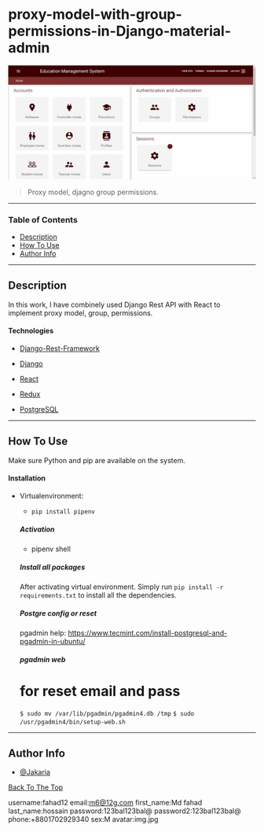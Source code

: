 # proxy-model-with-group-permissions-in-Django-material-admin


![Custom admin lookup](https://github.com/JakariaPUST/proxy-model-with-group-permissions-in-Django-material-admin/blob/main/static/images/custom%20admin.png)

> Proxy model, djagno group permissions.

---

### Table of Contents

- [Description](#description)
- [How To Use](#how-to-use)
- [Author Info](#author-info)

---

## Description

In this work, I have combinely used Django Rest API with React to implement proxy model, group, permissions.

#### Technologies

- [Django-Rest-Framework](https://www.django-rest-framework.org/)
- [Django](https://www.djangoproject.com/)
- [React](https://reactjs.org/)
- [Redux](https://redux.js.org/)

- [PostgreSQL](https://www.postgresql.com/)

---

## How To Use
Make sure Python and pip are available on the system.

#### Installation
- Virtualenvironment: 
    - ``` pip install pipenv ```
  

    ##### Activation

    - pipenv shell
    
    ##### Install all packages

    After activating virtual environment. 
    Simply run ``` pip install -r requirements.txt ``` to install all the dependencies.
    
    ##### Postgre config or reset
    
    pgadmin help: https://www.tecmint.com/install-postgresql-and-pgadmin-in-ubuntu/
    
    ##### pgadmin web
    # for reset email and pass
    ``` $ sudo mv /var/lib/pgadmin/pgadmin4.db /tmp ```
    ``` $ sudo /usr/pgadmin4/bin/setup-web.sh ```




---

## Author Info

- [@Jakaria](https://facebook.com/jakaria.pust)

[Back To The Top](#proxy-model-with-group-permissions-in-Django-material-admin)








username:fahad12
email:m6@12g.com
first_name:Md fahad 
last_name:hossain
password:123bal123bal@
password2:123bal123bal@
phone:+8801702929340
sex:M
avatar:img.jpg
